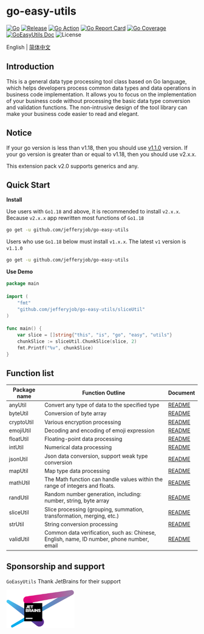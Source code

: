 # go-easy-utils

[![Go](https://img.shields.io/badge/Go-%3E%3D1.18-green)](https://go.dev)
[![Release](https://img.shields.io/github/release/jefferyjob/go-easy-utils.svg)](https://github.com/jefferyjob/go-easy-utils/releases)
[![Go Action](https://github.com/jefferyjob/go-easy-utils/workflows/Go/badge.svg?branch=master)](https://github.com/jefferyjob/go-easy-utils/actions)
[![Go Report Card](https://goreportcard.com/badge/github.com/jefferyjob/go-easy-utils)](https://goreportcard.com/report/github.com/jefferyjob/go-easy-utils)
[![Go Coverage](https://codecov.io/gh/jefferyjob/go-easy-utils/branch/master/graph/badge.svg)](https://codecov.io/gh/jefferyjob/go-easy-utils)
[![GoEasyUtils Doc](https://img.shields.io/badge/go.dev-reference-brightgreen?logo=go&logoColor=white&style=flat)](https://pkg.go.dev/github.com/jefferyjob/go-easy-utils)
![License](https://img.shields.io/github/license/jefferyjob/go-easy-utils)

English | [简体中文](README.cn.md)

## Introduction
This is a general data type processing tool class based on Go language, which helps developers process common data types and data operations in business code implementation. It allows you to focus on the implementation of your business code without processing the basic data type conversion and validation functions. The non-intrusive design of the tool library can make your business code easier to read and elegant.

## Notice

If your go version is less than v1.18, then you should use [v1.1.0](https://github.com/jefferyjob/go-easy-utils/tree/v1.1.0) version. If your go version is greater than or equal to v1.18, then you should use v2.x.x.

This extension pack v2.0 supports generics and any.

## Quick Start
**Install**

Use users with `Go1.18` and above, it is recommended to install `v2.x.x`. Because `v2.x.x` app rewritten most functions of `Go1.18`
```bash
go get -u github.com/jefferyjob/go-easy-utils
```

Users who use `Go1.18` below must install `v1.x.x`. The latest `v1` version is `v1.1.0`
```bash
go get -u github.com/jefferyjob/go-easy-utils
```

**Use Demo**
```go
package main

import (
	"fmt"
	"github.com/jefferyjob/go-easy-utils/sliceUtil"
)

func main() {
	var slice = []string{"this", "is", "go", "easy", "utils"}
	chunkSlice := sliceUtil.ChunkSlice(slice, 2)
	fmt.Printf("%v", chunkSlice)
}
```

## Function list

| Package name | Function Outline                                                                          | Document             |
|--------------| ----------------------------------------------------------------------------------------- |----------------------|
| anyUtil      | Convert any type of data to the specified type                                            | [README](anyUtil)    |
| byteUtil     | Conversion of byte array                                                                  | [README](byteUtil)   |
| cryptoUtil   | Various encryption processing                                                             | [README](cryptoUtil) |
| emojiUtil    | Decoding and encoding of emoji expression                                                 | [README](emojiUtil)  |
| floatUtil    | Floating-point data processing                                                            | [README](floatUtil)  |
| intUtil      | Numerical data processing                                                                 | [README](intUtil)    |
| jsonUtil     | Json data conversion, support weak type conversion                                        | [README](jsonUtil)   |
| mapUtil      | Map type data processing                                                                  | [README](mapUtil)    |
| mathUtil     | The Math function can handle values within the range of integers and floats.              | [README](mathUtil)   |
| randUtil     | Random number generation, including: number, string, byte array                           | [README](randUtil)   |
| sliceUtil    | Slice processing (grouping, summation, transformation, merging, etc.)                     | [README](sliceUtil)  |
| strUtil      | String conversion processing                                                              | [README](strUtil)    |
| validUtil    | Common data verification, such as: Chinese, English, name, ID number, phone number, email | [README](validUtil)  |


## Sponsorship and support

`GoEasyUtils` Thank JetBrains for their support

<a href="https://www.jetbrains.com"><img src="https://raw.githubusercontent.com/panjf2000/illustrations/master/jetbrains/jetbrains-variant-4.png" height="100" alt="JetBrains"/></a>